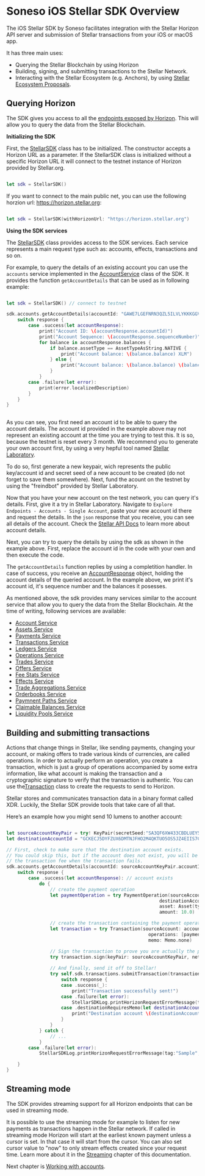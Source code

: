 # Soneso iOS Stellar SDK Overview


The iOS Stellar SDK by Soneso facilitates integration with the Stellar Horizon API server and submission of Stellar transactions from your iOS or macOS app. 

It has three main uses: 
- Querying the Stellar Blockchain by using Horizon 
- Building, signing, and submitting transactions to the Stellar Network.
- Interacting with the Stellar Ecosystem (e.g. Anchors), by using [Stellar Ecosystem Proposals](https://github.com/stellar/stellar-protocol/tree/master/ecosystem).

## Querying Horizon

The SDK gives you access to all the [endpoints exposed by Horizon](https://developers.stellar.org/api). This will allow you to query the data from the Stellar Blockchain.

**Initializing the SDK**

First, the [StellarSDK](https://github.com/Soneso/stellar-ios-mac-sdk/blob/master/stellarsdk/stellarsdk/StellarSDK.swift) class has to be initialized. The constructor accepts a Horizon URL as a parameter. If the StellarSDK class is initialized without a specific Horizon URL it will connect to the testnet instance of Horizon provided by Stellar.org.

```swift

let sdk = StellarSDK()
```

If you want to connect to the main public net, you can use the following horzion url: https://horizon.stellar.org:

```swift

let sdk = StellarSDK(withHorizonUrl: "https://horizon.stellar.org")
```

**Using the SDK services**

The [StellarSDK](https://github.com/Soneso/stellar-ios-mac-sdk/blob/master/stellarsdk/stellarsdk/StellarSDK.swift) class provides access to the SDK services. Each service represents a main request type such as: accounts, effects, transactions and so on.

For example, to query the details of an existing account you can use the `accounts` service implemented in the [AccountService](https://github.com/Soneso/stellar-ios-mac-sdk/blob/master/stellarsdk/stellarsdk/service/AccountService.swift) class of the SDK. It provides the function ```getAccountDetails``` that can be used as in following example:

```swift

let sdk = StellarSDK() // connect to testnet

sdk.accounts.getAccountDetails(accountId: "GAWE7LGEFNRN3QZL5ILVLYKKKGGVYCXXDCIBUJ3RVOC2ZWW6WLGK76TJ") { (response) -> (Void) in
    switch response {
        case .success(let accountResponse):
            print("Account ID: \(accountResponse.accountId)")
            print("Account Sequence: \(accountResponse.sequenceNumber)")
            for balance in accountResponse.balances {
                if balance.assetType == AssetTypeAsString.NATIVE {
                    print("Account balance: \(balance.balance) XLM")
                } else {
                    print("Account balance: \(balance.balance) \(balance.assetCode!) of issuer: \(balance.assetIssuer!)")
                }
            }
        case .failure(let error):
            print(error.localizedDescription)
        }
    }
}
 
```

As you can see, you first need an account id to be able to query the account details. The account id provided in the example above may not represent an existing account at the time you are trying to test this. It is so, because the testnet is reset every 3 month. We recommend you to generate your own account first, by using a very hepful tool named [Stellar Laboratory](https://laboratory.stellar.org/#account-creator?network=test).

To do so, first generate a new keypair, wich represents the public key/account id and secret seed of a new account to be created (do not forget to save them somewhere). Next, fund the acount on the testnet by using the "freindbot" provided by Stellar Laboratory.

Now that you have your new account on the test network, you can query it's details. First, give it a try in Stellar Laboratory. Navigate to `Explore Endpoints - Accounts - Single Account`, paste your new account id there and request the details. In the ```json``` response that you receive, you can see all details of the account. Check the [Stellar API Docs](https://developers.stellar.org/api/resources/accounts/) to learn more about account details.

Next, you can try to query the details by using the sdk as shown in the example above. First, replace the account id in the code with your own and then execute the code. 

The ```getAccountDetails``` function replies by using a completition handler. In case of success, you receive an [AccountResponse](https://github.com/Soneso/stellar-ios-mac-sdk/blob/master/stellarsdk/stellarsdk/responses/account_responses/AccountResponse.swift) object, holding the account details of the queried account. In the example above, we print it's account id, it's sequence number and the balances it posesses. 

As mentioned above, the sdk provides many services similar to the account service that allow you to query the data from the Stellar Blockchain. At the time of writing, following services are available:

- [Account Service](https://github.com/Soneso/stellar-ios-mac-sdk/blob/master/stellarsdk/stellarsdk/service/AccountService.swift)
- [Assets Service](https://github.com/Soneso/stellar-ios-mac-sdk/blob/master/stellarsdk/stellarsdk/service/AssetsService.swift)
- [Payments Service](https://github.com/Soneso/stellar-ios-mac-sdk/blob/master/stellarsdk/stellarsdk/service/PaymentsService.swift)
- [Transactions Service](https://github.com/Soneso/stellar-ios-mac-sdk/blob/master/stellarsdk/stellarsdk/service/TransactionsService.swift)
- [Ledgers Service](https://github.com/Soneso/stellar-ios-mac-sdk/blob/master/stellarsdk/stellarsdk/service/LedgersService.swift)
- [Operations Service](https://github.com/Soneso/stellar-ios-mac-sdk/blob/master/stellarsdk/stellarsdk/service/OperationsService.swift)
- [Trades Service](https://github.com/Soneso/stellar-ios-mac-sdk/blob/master/stellarsdk/stellarsdk/service/TradesService.swift)
- [Offers Service](https://github.com/Soneso/stellar-ios-mac-sdk/blob/master/stellarsdk/stellarsdk/service/OffersService.swift)
- [Fee Stats Service](https://github.com/Soneso/stellar-ios-mac-sdk/blob/master/stellarsdk/stellarsdk/service/FeeStatsService.swift)
- [Effects Service](https://github.com/Soneso/stellar-ios-mac-sdk/blob/master/stellarsdk/stellarsdk/service/EffectsService.swift)
- [Trade Aggregations Service](https://github.com/Soneso/stellar-ios-mac-sdk/blob/master/stellarsdk/stellarsdk/service/TradeAggregationsService.swift)
- [Orderbooks Service](https://github.com/Soneso/stellar-ios-mac-sdk/blob/master/stellarsdk/stellarsdk/service/OrderbookService.swift)
- [Paymnent Paths Service](https://github.com/Soneso/stellar-ios-mac-sdk/blob/master/stellarsdk/stellarsdk/service/PaymentPathsService.swift)
- [Claimable Balances Service](https://github.com/Soneso/stellar-ios-mac-sdk/blob/master/stellarsdk/stellarsdk/service/ClaimableBalancesService.swift)
- [Liquidity Pools Service](https://github.com/Soneso/stellar-ios-mac-sdk/blob/master/stellarsdk/stellarsdk/service/LiquidityPoolsService.swift)

## Building and submitting transactions

Actions that change things in Stellar, like sending payments, changing your account, or making offers to trade various kinds of currencies, are called operations. In order to actually perform an operation, you create a transaction, which is just a group of operations accompanied by some extra information, like what account is making the transaction and a cryptographic signature to verify that the transaction is authentic. You can use the[Transaction](https://github.com/Soneso/stellar-ios-mac-sdk/blob/master/stellarsdk/stellarsdk/sdk/Transaction.swift) class to create the requests to send to Horizon. 

Stellar stores and communicates transaction data in a binary format called XDR. Luckily, the Stellar SDK provide tools that take care of all that. 

Here’s an example how you might send 10 lumens to another account:

```swift

let sourceAccountKeyPair = try! KeyPair(secretSeed:"SA3QF6XW433CBDLUEY5ZAMHYJLJNHBBOPASLJLO4QKH75HRRXZ3UM2YJ")
let destinationAccountId = "GCKECJ5DYFZUX6DMTNJFHO2M4QKTUO5OS5JZ4EIIS7C3VTLIGXNGRTRC"

// First, check to make sure that the destination account exists.
// You could skip this, but if the account does not exist, you will be charged
// the transaction fee when the transaction fails.
sdk.accounts.getAccountDetails(accountId: sourceAccountKeyPair.accountId) { (response) -> (Void) in
    switch response {
        case .success(let accountResponse): // account exists
            do {
                // create the payment operation
                let paymentOperation = try PaymentOperation(sourceAccountId: sourceAccountKeyPair.accountId,
                                                        destinationAccountId: destinationAccountId,
                                                        asset: Asset(type: AssetType.ASSET_TYPE_NATIVE)!,
                                                        amount: 10.0)

                // create the transaction containing the payment operation
                let transaction = try Transaction(sourceAccount: accountResponse,
                                                    operations: [paymentOperation],
                                                    memo: Memo.none)

                // Sign the transaction to prove you are actually the person sending it.
                try transaction.sign(keyPair: sourceAccountKeyPair, network: Network.testnet)
                
                // And finally, send it off to Stellar!
                try self.sdk.transactions.submitTransaction(transaction: transaction) { (response) -> (Void) in
                    switch response {
                    case .success(_):
                        print("Transaction successfully sent!")
                    case .failure(let error):
                        StellarSDKLog.printHorizonRequestErrorMessage(tag: "Sample", horizonRequestError:error)
                    case .destinationRequiresMemo(let destinationAccountId):
                        print("Destination account \(destinationAccountId) requires memo.")
                    }
                }
            } catch {
                // ...
            }
        case .failure(let error):
            StellarSDKLog.printHorizonRequestErrorMessage(tag:"Sample", horizonRequestError:error)

    }
}
```

## Streaming mode

The SDK provides streaming support for all Horizon endpoints that can be used in streaming mode.

It is possible to use the streaming mode for example to listen for new payments as transactions happen in the Stellar network. If called in streaming mode Horizon will start at the earliest known payment unless a cursor is set. In that case it will start from the cursor. You can also set cursor value to "now" to only stream effects created since your request time. Learn more about it in the [Streaming](streaming.md) chapter of this documentation.


Next chapter is [Working with accounts](accounts.md).
